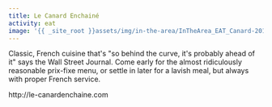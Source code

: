 ```yaml
---
title: Le Canard Enchainé
activity: eat
image: '{{ _site_root }}assets/img/in-the-area/InTheArea_EAT_Canard-20140820164813.jpg'
---
```

<p>Classic, French cuisine that's "so behind the curve, it's probably ahead of it" says the Wall Street Journal. Come early for the almost ridiculously reasonable prix-fixe menu, or settle in later for a lavish meal, but always with&nbsp;proper French service.</p><p>http://le-canardenchaine.com</p>